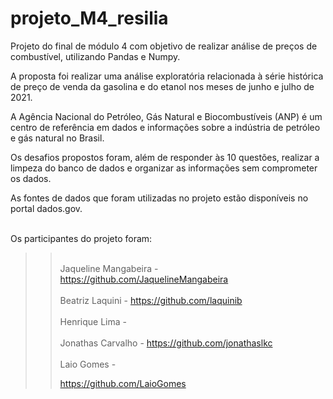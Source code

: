 # projeto_M4_resilia

Projeto do final de módulo 4 com objetivo de realizar análise de preços de combustível, utilizando Pandas e Numpy.

A proposta foi realizar uma análise exploratória relacionada à série histórica de preço de venda da gasolina e do etanol nos meses de junho e julho de 2021.

A Agência Nacional do Petróleo, Gás Natural e Biocombustíveis (ANP) é um centro de referência em dados e informações sobre a indústria de petróleo e gás natural no Brasil.

Os desafios propostos foram, além de responder às 10 questões, realizar a limpeza do banco de dados e organizar as informações sem comprometer os dados. 

As fontes de dados que foram utilizadas no projeto estão disponíveis no portal dados.gov.

<br>Os participantes do projeto foram:</br>

>> <br>Jaqueline Mangabeira - https://github.com/JaquelineMangabeira</br>
>> <br>Beatriz Laquini - https://github.com/laquinib</br>
>> <br>Henrique Lima - </br>
>> <br>Jonathas Carvalho - https://github.com/jonathaslkc</br>
>> <br>Laio Gomes - </p>https://github.com/LaioGomes</br>
